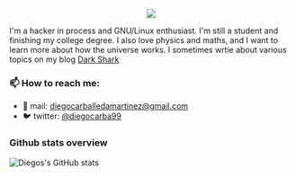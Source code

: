 <p align="center">
  <img src="hi_there.gif">
</p>

I'm a hacker in process and GNU/Linux enthusiast. 
I'm still a student and finishing my college degree. 
I also love physics and maths, and I want to learn more about how the universe works.
I sometimes wrtie about various topics on my blog [Dark Shark](https://diegocarba99.github.io/)


### 📫 How to reach me:

- :e-mail: mail: [diegocarballedamartinez@gmail.com](mailto:diegocarballedamartinez@gmail.com)
- :bird: twitter: [@diegocarba99](https://www.twiter.com/diegocarba99/)

### Github stats overview

![Diegos's GitHub stats](https://github-readme-stats.vercel.app/api?username=diegocarba99&show_icons=true)
